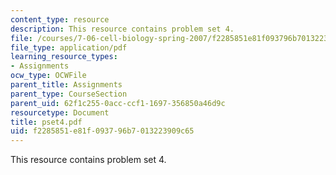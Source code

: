 ```yaml
---
content_type: resource
description: This resource contains problem set 4.
file: /courses/7-06-cell-biology-spring-2007/f2285851e81f093796b7013223909c65_pset4.pdf
file_type: application/pdf
learning_resource_types:
- Assignments
ocw_type: OCWFile
parent_title: Assignments
parent_type: CourseSection
parent_uid: 62f1c255-0acc-ccf1-1697-356850a46d9c
resourcetype: Document
title: pset4.pdf
uid: f2285851-e81f-0937-96b7-013223909c65
---
```

This resource contains problem set 4.

